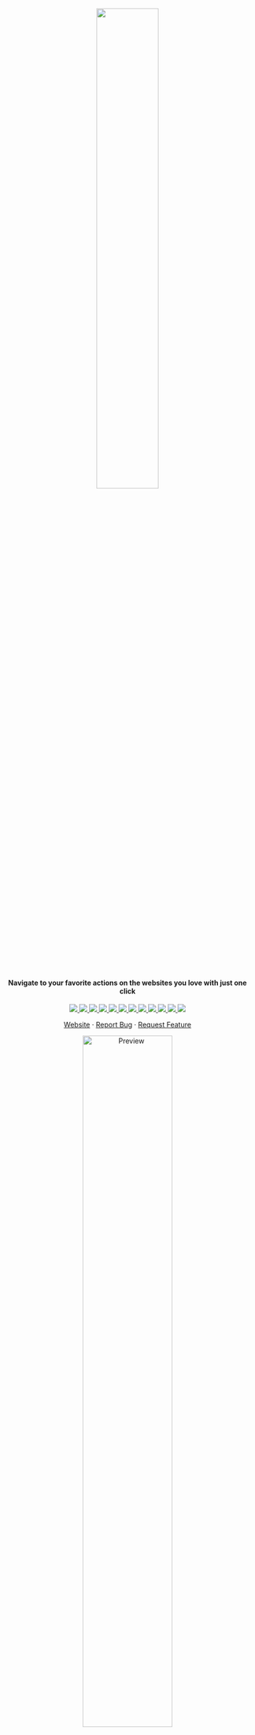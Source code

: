 <br/>

<p align="center">
  <img src="https://user-images.githubusercontent.com/45073703/179396214-b0b778c4-a6fd-4a69-8b13-9a931b71d4ee.png" width="50%">

  <h4 align="center">Navigate to your favorite actions on the websites you love with just one click</h4>

  <p align="center">
    <a href="https://chrome.google.com/webstore/detail/awesome-shortcuts/laonciagkijmeofonnbjlifmjingahok">
      <img src="https://img.shields.io/chrome-web-store/v/laonciagkijmeofonnbjlifmjingahok"/>
    </a>
    <a href="https://addons.mozilla.org/en-US/firefox/addon/awesome-shortcuts/">
      <img src="https://img.shields.io/amo/v/awesome-shortcuts"/>
    </a>
    <a href="https://chrome.google.com/webstore/detail/awesome-shortcuts/laonciagkijmeofonnbjlifmjingahok">
      <img src="https://img.shields.io/chrome-web-store/rating/laonciagkijmeofonnbjlifmjingahok"/>
    </a>
    <a href="https://addons.mozilla.org/en-US/firefox/addon/awesome-shortcuts/">
      <img src="https://img.shields.io/amo/rating/awesome-shortcuts"/>
    </a>
    <a href="https://awesomeshortcuts.netlify.app/">
      <img src="https://img.shields.io/netlify/4a57c22a-1c65-495a-b444-b180a8b07a52"/>
    </a>
    <a href="https://codeclimate.com/github/arifszn/awesome-shortcuts/maintainability">
      <img src="https://api.codeclimate.com/v1/badges/1e96ae5d249e36e1ce44/maintainability" />
    </a>
    <a href="https://github.com/arifszn/awesome-shortcuts/blob/main/LICENSE">
      <img src="https://img.shields.io/github/license/arifszn/awesome-shortcuts"/>
    </a>
    <a href="https://github.com/arifszn/awesome-shortcuts/blob/main/package-lock.json">
      <img src="https://img.shields.io/snyk/vulnerabilities/github/arifszn/awesome-shortcuts"/>
    </a>
    <a href="https://github.com/arifszn/awesome-shortcuts/issues">
      <img src="https://img.shields.io/github/issues/arifszn/awesome-shortcuts"/>
    </a>
    <a href="https://github.com/arifszn/awesome-shortcuts/blob/main/CONTRIBUTING.md">
      <img src="https://img.shields.io/badge/contributions-welcome-brightgreen.svg?style=flat"/>
    </a>
    <a href="https://www.buymeacoffee.com/arifszn">
      <img src="https://img.shields.io/badge/sponsor-buy%20me%20a%20coffee-yellow?logo=buymeacoffee"/>
    </a>
    <a href="https://twitter.com/intent/tweet?text=Navigate%20to%20your%20favorite%20actions%20on%20the%20websites%20you%20love%20with%20just%20one%20click.&url=https://github.com/arifszn/awesome-shortcuts&hashtags=javascript,opensource,js,webdev,developers">
      <img src="https://img.shields.io/twitter/url?style=social&url=https%3A%2F%2Fgithub.com%2Farifszn%2Fawesome-shortcuts"/>
    </a>
  </p>

  <p align="center">
    <a href="https://awesomeshortcuts.netlify.app">Website</a>
    ·
    <a href="https://github.com/arifszn/awesome-shortcuts/issues">Report Bug</a>
    ·
    <a href="https://github.com/arifszn/awesome-shortcuts/discussions">Request Feature</a>
  </p>
</p>

<p align="center">
  <a href="https://awesomeshortcuts.netlify.app">
    <img src="https://arifszn.github.io/assets/img/hosted/awesome-shortcuts/preview.png" alt="Preview" width="60%"/>
  </a>
  <br/>
  <a href="#arifszn"><img src="https://arifszn.github.io/assets/img/drop-shadow.png" width="50%" alt="Shadow"/></a>
</p>

## Web

[https://awesomeshortcuts.netlify.app](https://awesomeshortcuts.netlify.app)

## Chrome Extension (Featured)

[https://chrome.google.com/webstore/detail/awesome-shortcuts/laonciagkijmeofonnbjlifmjingahok](https://chrome.google.com/webstore/detail/awesome-shortcuts/laonciagkijmeofonnbjlifmjingahok)

## Firefox Extension

[https://addons.mozilla.org/en-US/firefox/addon/awesome-shortcuts](https://addons.mozilla.org/en-US/firefox/addon/awesome-shortcuts)

## Available Shortcuts

- [Google Meet](https://meet.new) - Create a real-time meeting using Google Meet.
- [Google Calendar](https://meeting.new) - Create and send a new Google Calendar invite.
- [Google Docs](https://docs.new) - Create a new document using Google Docs.
- [Google Sheet](https://sheets.new) - Create a new spreadsheet using Google Sheets.
- [Google Keep](https://keep.new) - Create a new note using Google Keep.
- [Google Forms](https://form.new) - Create a new form using Google Forms.
- [Google Slides](https://slide.new) - Create an online presentation using Google Slides.
- [Google Sites](https://site.new) - Create and publish a website using Google Sites.
- [Google Jamboard](https://jam.new) - Create a new Jamboard with Google.
- [Google AppScript](https://script.new) - Create and share new editor functions using Google App Script.
- [Bitly](https://bitly.new) - Create memorable, short links to your website with Bitly.
- [BeFunky](https://befunky.new) - Quickly edit, filter, and enhance your photos with BeFunky.
- [Proxy](https://vpn.new) - Use a proxy server without having to connect to a VPN.
- [Medium](https://story.new) - Create a new story on Medium.
- [Hashnode](https://hn.new) - Create a new developer blog post using hashnode.
- [Spotify](https://playlist.new) - Create a new Spotify playlist.
- [SurveyMonkey](https://surveymonkey.new) - Create a new survey using SurveyMonkey.
- [GitHub](https://github.new) - Create a new GitHub repository.
- [GitHub Gist](https://gist.new) - Create a new GitHub gist.
- [Figma](https://figma.new) - Design and prototype using Figma's collaborative interface.
- [CodePen](https://pen.new) - Prototype your frontend code in CodePen's online development sandbox.
- [Codespace](https://snippet.new) - Create a new code snippet on Codespace.
- [React.js](https://react.new) - Create a new React project online with CodeSandbox.
- [Vue.js](https://vue.new) - Create a new vue.js project online with CodeSandbox.
- [Angular.js](https://ng.new) - Create a new Angular project online with CodeSandbox.
- [Node.js](https://nodejs.new) - Create a new Node.js project online with CodeSandbox.
- [Next.js](https://next.new) - Create a new Next.js project online with stackblitz.
- [JavaScript](https://js.new) - Create a new Javascript project online with CodeSandbox.
- [TypeScript](https://ts.new) - Create a new Typescript project online with CodeSandbox.
- [Vite](https://vite.new) - Create a new Vite.js project online with Stackblitz.
- [Flutter](https://flutter.new) - Create a new Flutter project online with dartpad.
- [Ionic](https://ionic.new) - Create a high quality, cross-platform native and web app with Ionic.
- [.NET](https://dotnet.new) - Create a .NET application in Microsoft's Try .NET environment.
- [Svelte](https://svelte.new) - Create a new Svelte project online with CodeSandbox.
- [Rust](https://rust.new) - Run a Rust Program.
- [CodeSandbox](https://csb.new) - Create a new project online with CodeSandbox.
- [Glitch](https://glitch.new) - Create a full-stack app in your browser and collaborate live.
- [UUID](https://uuid.new) - Generate a new UUID.
- [Microsoft Excel](https://excel.new) - Create a spreadsheet using Excel.
- [Microsoft PowerPoint](https://powerpoint.new) - Create a new presentation using PowerPoint.
- [Microsoft Word](https://word.new) - Create a new document using Word.
- [Microsoft Visual Studio](https://env.new) - Create a new Visual Studio codespace for your project.
- [Microsoft Teams](https://teams.new) - Chat with your team using Microsoft Teams.
- [Editor X](https://editorx.new) - Create a website using Editor X's online tool.
- [Stackbit](https://jamstack.new) - Create a new Jamstack site.
- [Tailwind](https://tailwindcss.new) - Create a new Tailwind Play page.
- [Vercel](https://deploy.new) - Create a new project in Vercel for preview and deployment.
- [Docusaurus](https://docusaurus.new) - Create a new docusaurus project in your browser.
- [PDF Compress](https://compresspdf.new) - Compress PDF documents with simple drag and drop with Adobe Acrobat.
- [Merge PDF](https://mergepdf.new) - Combine PDFs into one file with Adobe.
- [PDF to Word](https://pdftoword.new) - Convert PDFs to Word documents with Adobe.
- [JPG to PDF](https://jpgtopdf.new) - Convert JPG images to PDF with Adobe Acrobat.
- [Word to PDF](https://wordtopdf.new) - Convert Microsoft Word documents to PDF.
- [Buffer](https://buffer.new) - Schedule and manage your social media posts.
- [Email Signature](https://emailsignature.new) - Create a professional email signature in 30 seconds HoneyBook.
- [Canva](https://design.new) - Create a new Canva design.
- [Canva Menu](https://menu.new) - Create an appetizing menu using customizable templates from Canva.
- [Canva Resume](https://resumes.new) - Create a professional-looking resume using templates from Canva.
- [Indeed](https://profile.new) - Create your online resume with Indeed.
- [Shopify](https://shopify.new) - Start a new online shop on Shopify.
- [Business Name](https://businessname.new) - Designate your business name on Shopify.
- [Business Card](https://businesscard.new) - Design personalized business cards with Namecheap.
- [Anchor](https://podcast.new) - Create a new podcast episode using Anchor.
- [Personio](https://candidate.new) - Track your candidate pipeline using Personio.
- [Wix](https://wix.new) - Build a new website using Wix.
- [Adobe Spark](https://create.new) - Design beautiful social media posts and more with Adobe Spark.
- [Logo](https://logo.new) - Create a new logo for your business with Adobe Spark.
- [Photoshop](https://photo.new) - Edit an image using Adobe Photoshop online.
- [Wordpress](https://blog.new) - Create a new blog on wordpress.com.
- [Blog Post](https://post.new) - Create a new blog post on your Wordpress blog.
- [Video Editor](https://recording.new) - Edit your video online.
- [Board](https://board.new) - Collaborate remotely on an online whiteboard.
- [Asana](https://asana.new) - Add a new task to your Asana project.
- [Resume](https://resume.new) - Build a new resume with one of CV2You's customizable templates.
- [InVision](https://freehand.new) - Collaborate on an online whiteboard using InVision's Freehand.
- [Prezi](https://prezi.new) - Design beautiful presentations using Prezi.
- [Text Editor](https://text.new) - Quickly write a note in online text editor.
- [Kahoot](https://quiz.new) - Create an online quiz using Kahoot.
- [Dashlane](https://password.new) - Keep your online accounts secure with Dashlane's password generator.
- [Discord](https://discord.new) - Start a new Discord community where you can hang out and chat with friends.
- [Fake Person Generator](https://user.new) - Create a fake profile to protect your identity.
- [Test Data](https://id.new) - Generate test identities for testing purposes.
- [Diagram](https://diagram.new) - Create a flowchart diagram using Diagrams.net.
- [bit.io](https://query.new) - Easily query bit.io data repositories.
- [Miro](https://wireframe.new) - Create a wireframe for your project using Miro.
- [Matlab](https://matlab.new) - Use MATLAB and Simulink through your web browser.
- [Railway](https://dev.new) - Create a new Railway deployment in the cloud.
- [RunKit](https://api.new) - Prototype and launch your APIs using RunKit.

## Support

<p>You can show your support by starring this project.</p>
<a href="https://github.com/arifszn/awesome-shortcuts/stargazers">
  <img src="https://img.shields.io/github/stars/arifszn/awesome-shortcuts?style=social" alt="Github Star">
</a>

## Contributing

To contribute, see the [Contributing guide](https://github.com/arifszn/awesome-shortcuts/blob/main/CONTRIBUTING.md).

## License

[GPL-3.0 License](https://github.com/arifszn/awesome-shortcuts/blob/main/LICENSE)
